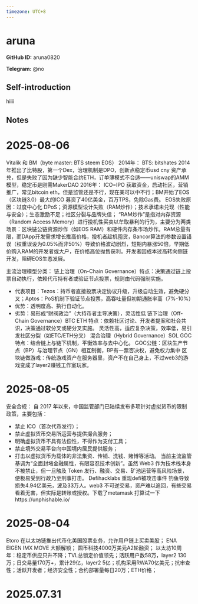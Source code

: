 ```yaml
---
timezone: UTC+8
---
```


# aruna

**GitHub ID:** aruna0820

**Telegram:** @no

## Self-introduction

hiiii

## Notes

<!-- Content_START -->
# 2025-08-06

Vitalik 和 BM（byte master: BTS steem EOS）
2014年：
BTS: bitshates 2014年推出了比特股，第一个Dex，治理机制是DPO，创新点稳定币usd cny 资产承兑，但是失败了因为缺少智能合约ETH，订单薄模式不合适——uniswap的AMM模型，稳定币是刚需MakerDAO
2016年：
ICO=IPO 获取资金，启动社区，营销推广，常见bitcoin eth，但是监管还是不行，现在美可以中不行；BM开始了EOS（区块链3.0）最大的ICO 募资了40亿美金，百万TPS，免除Gas费。
EOS失败原因：过度中心化 DPoS；资源模型设计失败（RAM炒作）；技术承诺未兑现（性能与安全）；生态激励不足；社区分裂与品牌失信；
“RAM炒作”是指对内存资源（Random Access Memory）进行投机性买卖以牟取暴利的行为，主要分为两类场景：区块链公链资源炒作（如EOS RAM）和硬件内存条市场炒作。RAM总量有限，而DApp开发需求增长推高价格，投机者趁机囤货，Bancor算法的参数设置错误（权重误设为0.05%而非50%）导致价格波动剧烈，短期内暴涨50倍，早期低价购入RAM的开发者或大户，在价格高位抛售获利。开发者因成本过高转向侧链开发，阻碍EOS生态发展。

主流治理模型分类：
链上治理（On-Chain Governance）​
特点：决策通过链上投票自动执行，依赖代币持有者或验证节点投票，规则由代码强制实施。
- 代表项目​：Tezos​：持币者直接投票决定协议升级，升级自动生效，避免硬分叉；Aptos​：PoS机制下验证节点投票，高吞吐量但初期通胀率高（7%-10%）
- 优势​：透明度高、执行自动化。
- 劣势​：易形成“财阀政治”（大持币者主导决策），灵活性低
链下治理（Off-Chain Governance）​BTC ETH
特点：依赖社区讨论、开发者提案和社会共识，决策通过软分叉或硬分叉实施。
灵活性高，适应复杂决策，效率低，易引发社区分裂（如ETC/ETH分叉）
混合治理（Hybrid Governance）​SOL GOC
特点：结合链上与链下机制，平衡效率与去中心化。
GOC公链：区块生产节点（BP）与治理节点（GN）相互制衡，BP有一票否决权，避免权力集中
区块链做游戏：传统游戏资产在服务器里，资产不在自己身上，不过web3的游戏变成了layer2赚钱工作室玩家。

# 2025-08-05

安全合规：
自 2017 年以来，中国监管部门已陆续发布多项针对虚拟货币的限制政策，主要包括：
- 禁止 ICO（首次代币发行）；
- 禁止虚拟货币交易所运营与提供撮合服务；
- 明确虚拟货币不具有法偿性，不得作为支付工具；
- 禁止境外交易平台向中国境内居民提供服务；
- 打击以虚拟货币为载体的非法集资、传销、洗钱、赌博等活动。
当前主流监管基调为“全面封堵金融属性，有限容忍技术创新”。虽然 Web3 作为技术栈本身不被禁止，但一旦触及 Token 发行、融资、交易、矿池运营等高风险场景，便极易受到行政乃至刑事打击。
Defihacklabs 重现defi被攻击事件
钓鱼导致损失4.94亿美元，波及33万人。web3 不可逆交易，资产难以追回，有些交易看着无害，但实际是转账或授权。下载了metamask 打算试一下https://unphishable.io/

# 2025-08-04

Etoro 在以太坊链推出代币化美国股票业务，允许用户链上买卖美股；
ENA EIGEN IMX MOVE 大额解锁；
圆币科技4000万美元A2轮融资；
以太坊10周年：稳定币供应只升不降；TVL总锁定价值领先；活跃用户数58万，layer2 130万；日交易量170万+，累计29亿，layer2 5亿；机构采用RWA70亿美元；抗审查性；活跃开发者；经济安全性；合约部署量每日20万；ETH价格；


# 2025.07.31


<!-- Content_END -->
